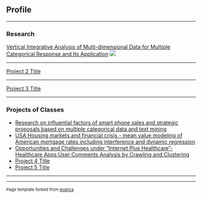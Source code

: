 ## Profile

---

### Research

[Vertical Integrative Analysis of Multi-dimensional Data for Multiple Categorical Response and Its Application](https://tjyj.stats.gov.cn/CN/10.19343/j.cnki.11-1302/c.2021.08.011)
<img src="images/dummy_thumbnail.jpg?raw=true"/>

---
[Project 2 Title](/pdf/sample_presentation.pdf)

---
[Project 3 Title](http://example.com/)

---

### Projects of Classes

- [Research on influential factors of smart phone sales and strategic proposals based on multiple categorical data and text mining](/pdf/创新训练：基于多信息源与文本挖掘的智能手机销量影响因素研究与决策建议.pdf)
- [USA Housing markets and financial crisis - mean value modeling of American mortgage rates including interference and dynamic regression](/pdf/时间序列：美国房市与金融危机.pdf/)
- [Opportunities and Challenges under “Internet Plus Healthcare”- Healthcare Apps User Comments Analysis by Crawling and Clustering](https://docs.google.com/document/d/1VlK6SC26Bv2kdL3-OAQmhqmwbyyrsaI_/edit)
- [Project 4 Title](http://example.com/)
- [Project 5 Title](http://example.com/)

---




---
<p style="font-size:11px">Page template forked from <a href="https://github.com/evanca/quick-portfolio">evanca</a></p>
<!-- Remove above link if you don't want to attibute -->
